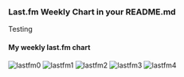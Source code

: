 ### Last.fm Weekly Chart in your README.md
Testing


#### My weekly last.fm chart
<!-- lastfm -->
![lastfm0](https://lastfm.freetls.fastly.net/i/u/64s/f473049c0d8b4dc5cdf70ca773c32ee1.png) ![lastfm1](https://lastfm.freetls.fastly.net/i/u/64s/42f09145a2c040959ffe6bbf1a82034c.png) ![lastfm2](https://lastfm.freetls.fastly.net/i/u/64s/534891a8e26aa44f17936987a82f597b.png) ![lastfm3](https://lastfm.freetls.fastly.net/i/u/64s/bff21f34908aa59773d0c3621cb373b0.png) ![lastfm4](https://lastfm.freetls.fastly.net/i/u/64s/3d5fe77ecd5b4863a61cf63cc16392d2.png) 